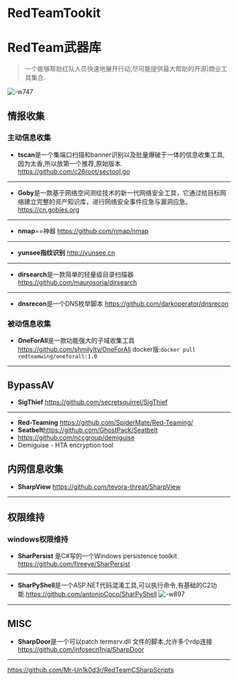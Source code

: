 # RedTeamTookit
# RedTeam武器库
> 一个能够帮助红队人员快速地展开行动,尽可能提供最大帮助的开源|商业工具集合.

![-w747](https://redteamwing.oss-cn-hongkong.aliyuncs.com/2020/02/14/15696834534518.jpg?image/auto-orient,1/quality,q_90)

## 情报收集

### 主动信息收集
 - **tscan**是一个集端口扫描和banner识别以及批量爆破于一体的信息收集工具,因为太香,所以放第一个推荐,原始版本.
https://github.com/c26root/sectool.go

---
- **Goby**是一款基于网络空间测绘技术的新一代网络安全工具，它通过给目标网络建立完整的资产知识库，进行网络安全事件应急与漏洞应急。
https://cn.gobies.org
----
- **nmap**==神器 https://github.com/nmap/nmap

---
- **yunsee指纹识别** http://yunsee.cn
---
- **dirsearch**是一款简单的轻量级目录扫描器 https://github.com/maurosoria/dirsearch
---
- **dnsrecon**是一个DNS枚举脚本
https://github.com/darkoperator/dnsrecon

### 被动信息收集
- **OneForAll**是一款功能强大的子域收集工具
https://github.com/shmilylty/OneForAll
docker版:`docker pull redteamwing/oneforall:1.0`
--- 
## BypassAV
- **SigThief** https://github.com/secretsquirrel/SigThief
---
- **Red-Teaming** https://github.com/SpiderMate/Red-Teaming/
- **Seatbelt**https://github.com/GhostPack/Seatbelt
- https://github.com/nccgroup/demiguise
- Demiguise - HTA encryption tool




## 内网信息收集
- **SharpView** https://github.com/tevora-threat/SharpView
---


## 权限维持


### windows权限维持
- **SharPersist** 是C#写的一个Windows persistence toolkit  https://github.com/fireeye/SharPersist
---
- **SharPyShell**是一个ASP.NET代码混淆工具,可以执行命令,有基础的C2功能.https://github.com/antonioCoco/SharPyShell
![-w897](https://redteamwing.oss-cn-hongkong.aliyuncs.com/2020/02/14/15701558174756.jpg?image/auto-orient,1/quality,q_90)

---


## MISC
- **SharpDoor**是一个可以patch termsrv.dll 文件的脚本,允许多个rdp连接 https://github.com/infosecn1nja/SharpDoor

---
https://github.com/Mr-Un1k0d3r/RedTeamCSharpScripts

